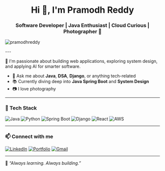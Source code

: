 <h1 align="center">Hi 👋, I'm Pramodh Reddy</h1>
<h3 align="center">Software Developer | Java Enthusiast | Cloud Curious | Photographer 📸</h3>

<p align="left">
  <img src="https://komarev.com/ghpvc/?username=pramodhreddy&label=Profile%20views&color=0e75b6&style=flat" alt="pramodhreddy" />
</p>
---

🚀 I'm passionate about building web applications, exploring system design, and applying AI for smarter software.


- 💬 Ask me about **Java**, **DSA**, **Django**, or anything tech-related
- 📚 Currently diving deep into **Java Spring Boot** and **System Design**
- 📷 I love photography 

---

### 🧰 Tech Stack

![Java](https://img.shields.io/badge/Java-%23ED8B00.svg?style=flat&logo=java&logoColor=white)
![Python](https://img.shields.io/badge/Python-%2314354C.svg?style=flat&logo=python&logoColor=white)
![Spring Boot](https://img.shields.io/badge/SpringBoot-%236DB33F.svg?style=flat&logo=spring-boot&logoColor=white)
![Django](https://img.shields.io/badge/Django-%23092E20.svg?style=flat&logo=django&logoColor=white)
![React](https://img.shields.io/badge/React-%2361DAFB.svg?style=flat&logo=react&logoColor=white)
![AWS](https://img.shields.io/badge/AWS-%23FF9900.svg?style=flat&logo=amazon-aws&logoColor=white)

---

### 📫 Connect with me

[![LinkedIn](https://img.shields.io/badge/LinkedIn-%230077B5.svg?style=for-the-badge&logo=linkedin&logoColor=white)](https://linkedin.com/in/your-link)
[![Portfolio](https://img.shields.io/badge/Portfolio-%23f2f2f2.svg?style=for-the-badge&logo=firefox&logoColor=black)](https://pramodhreddy.com)
[![Gmail](https://img.shields.io/badge/Email-%23D14836.svg?style=for-the-badge&logo=gmail&logoColor=white)](mailto:your.email@gmail.com)

---

🧠 *“Always learning. Always building.”*
